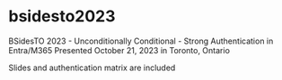 # bsidesto2023
BSidesTO 2023 - Unconditionally Conditional - Strong Authentication in Entra/M365 Presented October 21, 2023 in Toronto, Ontario

Slides and authentication matrix are included
